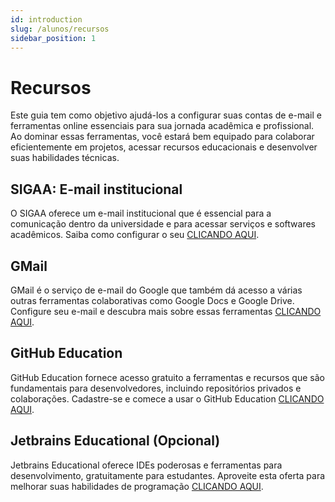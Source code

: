 ```yaml
---
id: introduction
slug: /alunos/recursos
sidebar_position: 1
---
```


# Recursos

Este guia tem como objetivo ajudá-los a configurar suas contas de e-mail e ferramentas online essenciais para sua jornada acadêmica e profissional. Ao dominar essas ferramentas, você estará bem equipado para colaborar eficientemente em projetos, acessar recursos educacionais e desenvolver suas habilidades técnicas.

## SIGAA: E-mail institucional
O SIGAA oferece um e-mail institucional que é essencial para a comunicação dentro da universidade e para acessar serviços e softwares acadêmicos. Saiba como configurar o seu [CLICANDO AQUI](https://conergencia.xyz/comunidade/alunos/recursos/sigaa-institucional).

## GMail
GMail é o serviço de e-mail do Google que também dá acesso a várias outras ferramentas colaborativas como Google Docs e Google Drive. Configure seu e-mail e descubra mais sobre essas ferramentas [CLICANDO AQUI](https://conergencia.xyz/comunidade/alunos/recursos/gmail).

## GitHub Education
GitHub Education fornece acesso gratuito a ferramentas e recursos que são fundamentais para desenvolvedores, incluindo repositórios privados e colaborações. Cadastre-se e comece a usar o GitHub Education [CLICANDO AQUI](https://conergencia.xyz/comunidade/alunos/recursos/github-education).

## Jetbrains Educational (Opcional)
Jetbrains Educational oferece IDEs poderosas e ferramentas para desenvolvimento, gratuitamente para estudantes. Aproveite esta oferta para melhorar suas habilidades de programação [CLICANDO AQUI](https://conergencia.xyz/comunidade/alunos/recursos/jetbrains).


